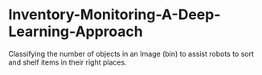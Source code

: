 # Inventory-Monitoring-A-Deep-Learning-Approach
Classifying the number of objects in an Image (bin) to assist robots to sort and shelf items in their right places.
